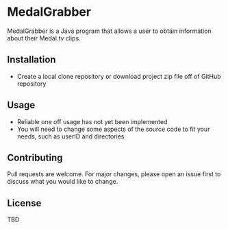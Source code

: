 # MedalGrabber

MedalGrabber is a Java program that allows a user to obtain information about their Medal.tv clips.

## Installation

- Create a local clone repository or download project zip file off of GitHub repository

## Usage

- Reliable one off usage has not yet been implemented
- You will need to change some aspects of the source code to fit your needs, such as userID and directories

## Contributing

Pull requests are welcome. For major changes, please open an issue first
to discuss what you would like to change.

## License

TBD
